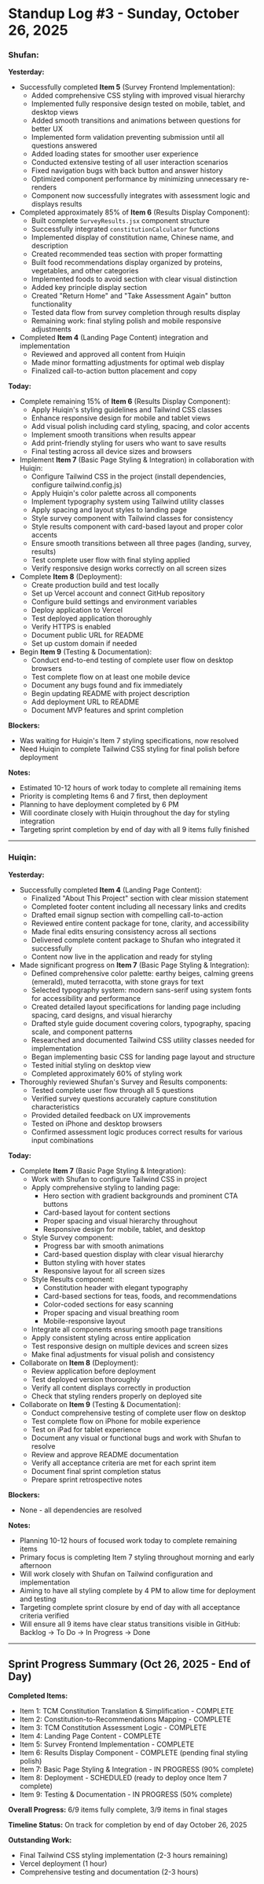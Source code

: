 # Standup Log #3 - Sunday, October 26, 2025

### **Shufan:**

**Yesterday:**
- Successfully completed **Item 5** (Survey Frontend Implementation):
  - Added comprehensive CSS styling with improved visual hierarchy
  - Implemented fully responsive design tested on mobile, tablet, and desktop views
  - Added smooth transitions and animations between questions for better UX
  - Implemented form validation preventing submission until all questions answered
  - Added loading states for smoother user experience
  - Conducted extensive testing of all user interaction scenarios
  - Fixed navigation bugs with back button and answer history
  - Optimized component performance by minimizing unnecessary re-renders
  - Component now successfully integrates with assessment logic and displays results
- Completed approximately 85% of **Item 6** (Results Display Component):
  - Built complete `SurveyResults.jsx` component structure
  - Successfully integrated `constitutionCalculator` functions
  - Implemented display of constitution name, Chinese name, and description
  - Created recommended teas section with proper formatting
  - Built food recommendations display organized by proteins, vegetables, and other categories
  - Implemented foods to avoid section with clear visual distinction
  - Added key principle display section
  - Created "Return Home" and "Take Assessment Again" button functionality
  - Tested data flow from survey completion through results display
  - Remaining work: final styling polish and mobile responsive adjustments
- Completed **Item 4** (Landing Page Content) integration and implementation
  - Reviewed and approved all content from Huiqin
  - Made minor formatting adjustments for optimal web display
  - Finalized call-to-action button placement and copy

**Today:**
- Complete remaining 15% of **Item 6** (Results Display Component):
  - Apply Huiqin's styling guidelines and Tailwind CSS classes
  - Enhance responsive design for mobile and tablet views
  - Add visual polish including card styling, spacing, and color accents
  - Implement smooth transitions when results appear
  - Add print-friendly styling for users who want to save results
  - Final testing across all device sizes and browsers
- Implement **Item 7** (Basic Page Styling & Integration) in collaboration with Huiqin:
  - Configure Tailwind CSS in the project (install dependencies, configure tailwind.config.js)
  - Apply Huiqin's color palette across all components
  - Implement typography system using Tailwind utility classes
  - Apply spacing and layout styles to landing page
  - Style survey component with Tailwind classes for consistency
  - Style results component with card-based layout and proper color accents
  - Ensure smooth transitions between all three pages (landing, survey, results)
  - Test complete user flow with final styling applied
  - Verify responsive design works correctly on all screen sizes
- Complete **Item 8** (Deployment):
  - Create production build and test locally
  - Set up Vercel account and connect GitHub repository
  - Configure build settings and environment variables
  - Deploy application to Vercel
  - Test deployed application thoroughly
  - Verify HTTPS is enabled
  - Document public URL for README
  - Set up custom domain if needed
- Begin **Item 9** (Testing & Documentation):
  - Conduct end-to-end testing of complete user flow on desktop browsers
  - Test complete flow on at least one mobile device
  - Document any bugs found and fix immediately
  - Begin updating README with project description
  - Add deployment URL to README
  - Document MVP features and sprint completion

**Blockers:**
- Was waiting for Huiqin's Item 7 styling specifications, now resolved
- Need Huiqin to complete Tailwind CSS styling for final polish before deployment

**Notes:**
- Estimated 10-12 hours of work today to complete all remaining items
- Priority is completing Items 6 and 7 first, then deployment
- Planning to have deployment completed by 6 PM
- Will coordinate closely with Huiqin throughout the day for styling integration
- Targeting sprint completion by end of day with all 9 items fully finished

---

### **Huiqin:**

**Yesterday:**
- Successfully completed **Item 4** (Landing Page Content):
  - Finalized "About This Project" section with clear mission statement
  - Completed footer content including all necessary links and credits
  - Drafted email signup section with compelling call-to-action
  - Reviewed entire content package for tone, clarity, and accessibility
  - Made final edits ensuring consistency across all sections
  - Delivered complete content package to Shufan who integrated it successfully
  - Content now live in the application and ready for styling
- Made significant progress on **Item 7** (Basic Page Styling & Integration):
  - Defined comprehensive color palette: earthy beiges, calming greens (emerald), muted terracotta, with stone grays for text
  - Selected typography system: modern sans-serif using system fonts for accessibility and performance
  - Created detailed layout specifications for landing page including spacing, card designs, and visual hierarchy
  - Drafted style guide document covering colors, typography, spacing scale, and component patterns
  - Researched and documented Tailwind CSS utility classes needed for implementation
  - Began implementing basic CSS for landing page layout and structure
  - Tested initial styling on desktop view
  - Completed approximately 60% of styling work
- Thoroughly reviewed Shufan's Survey and Results components:
  - Tested complete user flow through all 5 questions
  - Verified survey questions accurately capture constitution characteristics
  - Provided detailed feedback on UX improvements
  - Tested on iPhone and desktop browsers
  - Confirmed assessment logic produces correct results for various input combinations

**Today:**
- Complete **Item 7** (Basic Page Styling & Integration):
  - Work with Shufan to configure Tailwind CSS in project
  - Apply comprehensive styling to landing page:
    - Hero section with gradient backgrounds and prominent CTA buttons
    - Card-based layout for content sections
    - Proper spacing and visual hierarchy throughout
    - Responsive design for mobile, tablet, and desktop
  - Style Survey component:
    - Progress bar with smooth animations
    - Card-based question display with clear visual hierarchy
    - Button styling with hover states
    - Responsive layout for all screen sizes
  - Style Results component:
    - Constitution header with elegant typography
    - Card-based sections for teas, foods, and recommendations
    - Color-coded sections for easy scanning
    - Proper spacing and visual breathing room
    - Mobile-responsive layout
  - Integrate all components ensuring smooth page transitions
  - Apply consistent styling across entire application
  - Test responsive design on multiple devices and screen sizes
  - Make final adjustments for visual polish and consistency
- Collaborate on **Item 8** (Deployment):
  - Review application before deployment
  - Test deployed version thoroughly
  - Verify all content displays correctly in production
  - Check that styling renders properly on deployed site
- Collaborate on **Item 9** (Testing & Documentation):
  - Conduct comprehensive testing of complete user flow on desktop
  - Test complete flow on iPhone for mobile experience
  - Test on iPad for tablet experience
  - Document any visual or functional bugs and work with Shufan to resolve
  - Review and approve README documentation
  - Verify all acceptance criteria are met for each sprint item
  - Document final sprint completion status
  - Prepare sprint retrospective notes

**Blockers:**
- None - all dependencies are resolved

**Notes:**
- Planning 10-12 hours of focused work today to complete remaining items
- Primary focus is completing Item 7 styling throughout morning and early afternoon
- Will work closely with Shufan on Tailwind configuration and implementation
- Aiming to have all styling complete by 4 PM to allow time for deployment and testing
- Targeting complete sprint closure by end of day with all acceptance criteria verified
- Will ensure all 9 items have clear status transitions visible in GitHub: Backlog → To Do → In Progress → Done

---

## Sprint Progress Summary (Oct 26, 2025 - End of Day)

**Completed Items:**
- Item 1: TCM Constitution Translation & Simplification - COMPLETE
- Item 2: Constitution-to-Recommendations Mapping - COMPLETE
- Item 3: TCM Constitution Assessment Logic - COMPLETE
- Item 4: Landing Page Content - COMPLETE
- Item 5: Survey Frontend Implementation - COMPLETE
- Item 6: Results Display Component - COMPLETE (pending final styling polish)
- Item 7: Basic Page Styling & Integration - IN PROGRESS (90% complete)
- Item 8: Deployment - SCHEDULED (ready to deploy once Item 7 complete)
- Item 9: Testing & Documentation - IN PROGRESS (50% complete)

**Overall Progress:** 6/9 items fully complete, 3/9 items in final stages

**Timeline Status:** On track for completion by end of day October 26, 2025

**Outstanding Work:**
- Final Tailwind CSS styling implementation (2-3 hours remaining)
- Vercel deployment (1 hour)
- Comprehensive testing and documentation (2-3 hours)

